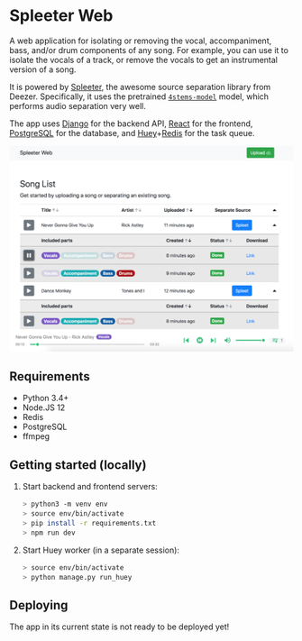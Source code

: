 # Spleeter Web
A web application for isolating or removing the vocal, accompaniment, bass, and/or drum components of any song. For example, you can use it to isolate the vocals of a track, or remove the vocals to get an instrumental version of a song.

It is powered by [Spleeter](https://github.com/deezer/spleeter), the awesome source separation library from Deezer. Specifically, it uses the pretrained [`4stems-model`](https://github.com/deezer/spleeter/wiki/3.-Models#pretrained-model) model, which performs audio separation very well.

The app uses [Django](https://www.djangoproject.com/) for the backend API, [React](https://reactjs.org/) for the frontend, [PostgreSQL](https://www.postgresql.org/) for the database, and [Huey](https://huey.readthedocs.io/en/latest/)+[Redis](https://redis.io/) for the task queue.

![](./screenshots/main.png)

## Requirements
* Python 3.4+
* Node.JS 12
* Redis
* PostgreSQL
* ffmpeg

## Getting started (locally)
1. Start backend and frontend servers:
    ```sh
    > python3 -m venv env
    > source env/bin/activate
    > pip install -r requirements.txt
    > npm run dev
    ```

2. Start Huey worker (in a separate session):
    ```sh
    > source env/bin/activate
    > python manage.py run_huey
    ```

## Deploying
The app in its current state is not ready to be deployed yet!
